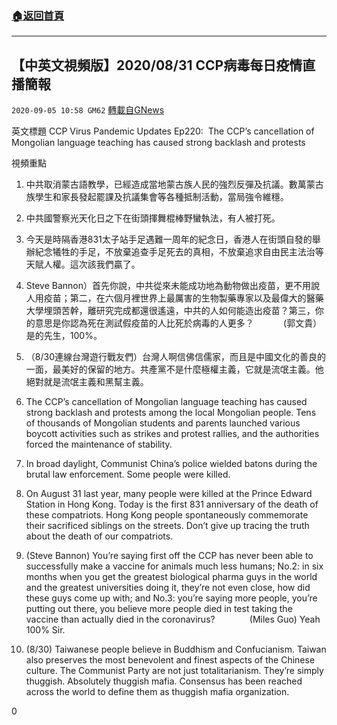 ###  [:house:返回首頁](https://github.com/ourhimalayas/txt)
---

## 【中英文視頻版】2020/08/31 CCP病毒每日疫情直播簡報
`2020-09-05 10:58 GM62` [轉載自GNews](https://gnews.org/zh-hant/335450/)

英文標題 CCP Virus Pandemic Updates Ep220:  The CCP’s cancellation of Mongolian language teaching has caused strong backlash and protests

視頻重點

1. 中共取消蒙古語教學，已經造成當地蒙古族人民的強烈反彈及抗議。數萬蒙古族學生和家長發起罷課及抗議集會等各種抵制活動，當局強令維穩。
2. 中共國警察光天化日之下在街頭揮舞棍棒野蠻執法，有人被打死。
3. 今天是時隔香港831太子站手足遇難一周年的紀念日，香港人在街頭自發的舉辦紀念犧牲的手足，不放棄追查手足死去的真相，不放棄追求自由民主法治等天賦人權。這次該我們贏了。
4. Steve Bannon）首先你說，中共從來未能成功地為動物做出疫苗，更不用說人用疫苗；第二，在六個月裡世界上最厲害的生物製藥專家以及最偉大的醫藥大學埋頭苦幹，離研究完成都還很遙遠，中共的人如何能造出疫苗？第三，你的意思是你認為死在測試假疫苗的人比死於病毒的人更多？            (郭文貴）是的先生，100%。
5. （8/30連線台灣遊行戰友們）台灣人啊信佛信儒家，而且是中國文化的善良的一面，最美好的保留的地方。共產黨不是什麼極權主義，它就是流氓主義。他絕對就是流氓主義和黑幫主義。


1. The CCP’s cancellation of Mongolian language teaching has caused strong backlash and protests among the local Mongolian people. Tens of thousands of Mongolian students and parents launched various boycott activities such as strikes and protest rallies, and the authorities forced the maintenance of stability.
2. In broad daylight, Communist China’s police wielded batons during the brutal law enforcement. Some people were killed.
3. On August 31 last year, many people were killed at the Prince Edward Station in Hong Kong. Today is the first 831 anniversary of the death of these compatriots. Hong Kong people spontaneously commemorate their sacrificed siblings on the streets. Don’t give up tracing the truth about the death of our compatriots.
4. (Steve Bannon) You’re saying first off the CCP has never been able to successfully make a vaccine for animals much less humans; No.2: in six months when you get the greatest biological pharma guys in the world and the greatest universities doing it, they’re not even close, how did these guys come up with; and No.3: you’re saying more people, you’re putting out there, you believe more people died in test taking the vaccine than actually died in the coronavirus?              (Miles Guo) Yeah 100% Sir.
5. (8/30) Taiwanese people believe in Buddhism and Confucianism. Taiwan also preserves the most benevolent and finest aspects of the Chinese culture. The Communist Party are not just totalitarianism. They’re simply thuggish. Absolutely thuggish mafia. Consensus has been reached across the world to define them as thuggish mafia organization.


0
